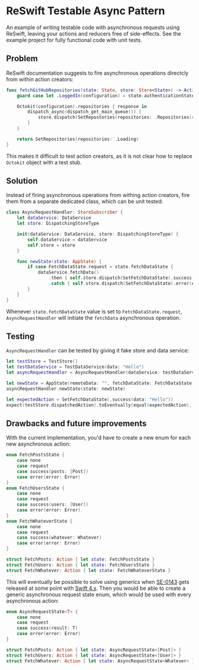 # ReSwift Testable Async Pattern
An example of writing testable code with asynchronous requests using ReSwift, leaving your actions and reducers free of side-effects. See the example project for fully functional code with unit tests.

## Problem
ReSwift documentation suggests to fire asynchronous operations directcly from within action creators:

```swift
func fetchGitHubRepositories(state: State, store: Store<State>) -> Action? {
    guard case let .LoggedIn(configuration) = state.authenticationState.loggedInState  else { return nil }

    Octokit(configuration).repositories { response in
        dispatch_async(dispatch_get_main_queue()) {
            store.dispatch(SetRepostories(repositories: .Repositories(response)))
        }
    }

    return SetRepositories(repositories: .Loading)
}
```

This makes it difficult to test action creators, as it is not clear how to replace `Octokit` object with a test stub.

## Solution
Instead of firing asynchronous operations from withing action creators, fire them from a separate dedicated class, which can be unit tested:

```swift
class AsyncRequestHandler: StoreSubscriber {
    let dataService: DataService
    let store: DispatchingStoreType

    init(dataService: DataService, store: DispatchingStoreType) {
        self.dataService = dataService
        self.store = store
    }

    func newState(state: AppState) {
        if case FetchDataState.request = state.fetchDataState {
            dataService.fetchData()
                .then { self.store.dispatch(SetFetchDataState(.success(data: $0))) }
                .catch { self.store.dispatch(SetFetchDataState(.error(error: $0))) }
        }
    }
}
```

Whenever `state.fetchDataState` value is set to `FetchDataState.request`, `AsyncRequestHandler` will initiate the `fetchData` asynchronous operation.

## Testing
`AsyncRequestHandler` can be tested by giving it fake store and data service:
```swift
let testStore = TestStore()
let testDataService = TestDataService(data: "Hello")
let asyncRequestHandler = AsyncRequestHandler(dataService: testDataService, store: testStore)

let newState = AppState(remoteData: "", fetchDataState: FetchDataState.request)
asyncRequestHandler.newState(state: newState)

let expectedAction = SetFetchDataState(.success(data: "Hello"))
expect(testStore.dispatchedAction).toEventually(equal(expectedAction), timeout: 1)
```

## Drawbacks and future improvements
With the current implementation, you'd have to create a new enum for each new asynchronous action:

```swift
enum FetchPostsState {
    case none
    case request
    case success(posts: [Post])
    case error(error: Error)
}
enum FetchUsersState {
    case none
    case request
    case success(users: [User])
    case error(error: Error)
}
enum FetchWhateverState {
    case none
    case request
    case success(whatever: Whatever)
    case error(error: Error)
}

struct FetchPosts: Action { let state: FetchPostsState }
struct FetchUsers: Action { let state: FetchUsersState }
struct FetchWhatever: Action { let state: FetchWhateverState }
```

This will eventually be possible to solve using generics when [SE-0143](https://github.com/apple/swift-evolution/blob/master/proposals/0143-conditional-conformances.md) gets released at some point with [Swift 4.x](https://twitter.com/jckarter/status/872211469856722944). Then you would be able to create a generic asynchronous request state enum, which would be used with every asynchronous action:

```swift
enum AsyncRequestState<T> {
    case none
    case request
    case success(result: T)
    case error(error: Error)
}

struct FetchPosts: Action { let state: AsyncRequestState<[Post]> }
struct FetchUsers: Action { let state: AsyncRequestState<[User]> }
struct FetchWhatever: Action { let state: AsyncRequestState<Whatever> }
```

